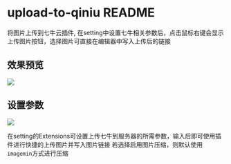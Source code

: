# upload-to-qiniu README

将图片上传到七牛云插件, 在setting中设置七牛相关参数后，点击鼠标右键会显示上传图片按钮，选择图片可直接在编辑器中写入上传后的链接
## 效果预览
![](https://s3.ax1x.com/2020/12/05/DLQImV.gif)

## 设置参数
![](https://s3.ax1x.com/2020/12/05/DLQQQ1.png)

在setting的Extensions可设置上传七牛到服务器的所需参数，输入后即可使用插件进行快捷的上传图片并写入图片链接
若选择启用图片压缩，则默认使用`imagemin`方式进行压缩